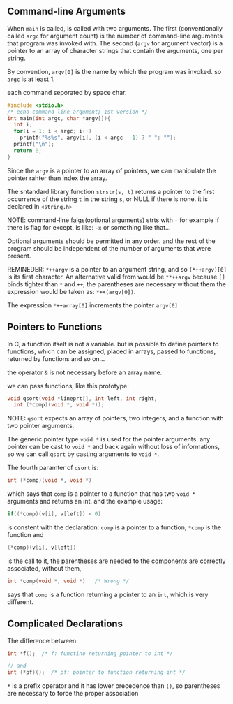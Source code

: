 ## Command-line Arguments
When `main` is called, is called with two arguments.
The first (conventionally called `argc` for argument count) is the number of command-line arguments that program was invoked with.
The second (`argv` for argument vector) is a pointer to an array of character strings that contain the arguments, one per string.

By convention, `argv[0]` is the name by which the program was invoked. so `argc` is at least 1.

each command seporated by space char.

```c
#include <stdio.h>
/* echo command-line argument; 1st version */
int main(int argc, char *argv[]){
  int i;
  for(i = 1; i < argc; i++)
    printf("%s%s", argv[i], (i < argc - 1) ? " ": "");
  printf("\n");
  return 0;
}
```

Since the `argv` is a pointer to an array of pointers, we can manipulate the pointer rahter than index the array.



The sntandard library function `strstr(s, t)` returns a pointer to the first occurrence of the string `t` in the string `s`, or NULL if there is none. it is declared in `<string.h>`

NOTE: command-line falgs(optional arguments) strts with `-` for example if there is flag for except, is like: `-x` or something like that...

Optional arguments should be permitted in any order. and the rest of the program should be independent of the number of arguments that were present.

REMINEDER: `*++argv` is a pointer to an argument string, and so `(*++argv)[0]` is its first character.
An alternative valid from would be `**++argv` because `[]` binds tighter than `*` and `++`, the parentheses are necessary without them the expression would be taken as: `*++(argv[0])`.

The expression `*++array[0]` increments the pointer `argv[0]`


## Pointers to Functions
In C, a function itself is not a variable. but is possible to define pointers to functions, which can be assigned, placed in arrays, passed to functions, returned by functions and so on...

the operator `&` is not necessary before an array name.

we can pass functions, like this prototype:
```c
void qsort(void *lineprt[], int left, int right,
  int (*comp)(void *, void *));
```
NOTE: `qsort` expects an array of pointers, two integers, and a function with two pointer arguments.

The generic pointer type `void *` is used for the pointer arguments. any pointer can be cast to `void *` and back again without loss of informations, so we can call `qsort` by casting arguments to `void *`.

The fourth paramter of `qsort` is:
```c
int (*comp)(void *, void *)
```

which says that `comp` is a pointer to a function that has two `void *` arguments and returns an int.
and the example usage:
```c
if((*comp)(v[i], v[left]) < 0)
```
is constent with the declaration: `comp` is a pointer to a function, `*comp` is the function and
```c
(*comp)(v[i], v[left])
```
is the call to it, the parentheses are needed to the components are correctly associated, without them,
```c
int *comp(void *, void *)   /* Wrong */
```
says that `comp` is a function returning a pointer to an `int`, which is very different.


## Complicated Declarations
The difference between:
```c
int *f();  /* f: functino returning pointer to int */

// and
int (*pf)();  /* pf: pointer to function returning int */
```

`*` is a prefix operator and it has lower precedence than `()`, so parentheses are necessary to force the proper association
